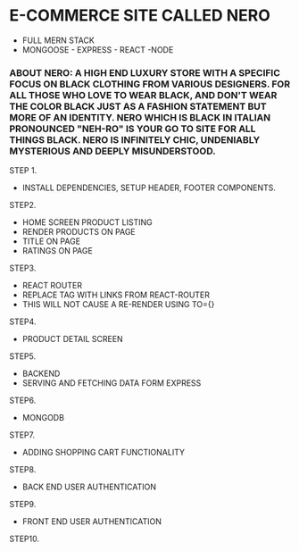 # E-COMMERCE SITE CALLED NERO
* FULL MERN STACK
* MONGOOSE - EXPRESS - REACT -NODE

### ABOUT NERO: A HIGH END LUXURY STORE WITH A SPECIFIC FOCUS ON BLACK CLOTHING FROM VARIOUS DESIGNERS.  FOR ALL THOSE WHO LOVE TO WEAR BLACK, AND DON'T WEAR THE COLOR BLACK JUST AS A FASHION STATEMENT BUT MORE OF AN IDENTITY.  NERO WHICH IS BLACK IN ITALIAN PRONOUNCED "NEH-RO" IS YOUR GO TO SITE FOR ALL THINGS BLACK.  NERO IS INFINITELY CHIC, UNDENIABLY MYSTERIOUS AND DEEPLY MISUNDERSTOOD.

STEP 1. 
* INSTALL DEPENDENCIES, SETUP HEADER, FOOTER COMPONENTS.

STEP2.
* HOME SCREEN PRODUCT LISTING
* RENDER PRODUCTS ON PAGE
* TITLE ON PAGE
* RATINGS ON PAGE

STEP3.
* REACT ROUTER
* REPLACE <A> TAG WITH LINKS FROM REACT-ROUTER
* THIS WILL NOT CAUSE A RE-RENDER USING <LINK> TO={}

STEP4.
* PRODUCT DETAIL SCREEN

STEP5.
* BACKEND
* SERVING AND FETCHING DATA FORM EXPRESS

STEP6.
* MONGODB 

STEP7.
* ADDING SHOPPING CART FUNCTIONALITY

STEP8.
* BACK END USER AUTHENTICATION

STEP9.
* FRONT END USER AUTHENTICATION

STEP10.

